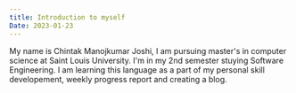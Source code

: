 ```yaml
---
title: Introduction to myself
Date: 2023-01-23
---
```

My name is Chintak Manojkumar Joshi, I am pursuing master's in computer science at Saint Louis University. I'm in my 2nd semester stuying Software Engineering. I am learning this language as a part of my personal skill developement, weekly progress report and creating a blog.